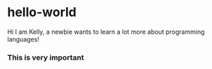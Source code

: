 # hello-world

Hi I am Kelly,
a newbie wants to learn a lot more about programming languages!
### This is very important
